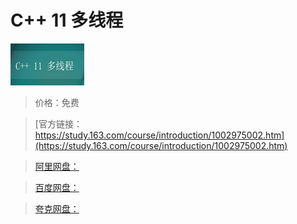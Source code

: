 # C++ 11 多线程

![img](../../../assets/study163/free/1997346434840403535.png)

> 价格：免费

> [官方链接：https://study.163.com/course/introduction/1002975002.htm](https://study.163.com/course/introduction/1002975002.htm)

> [阿里网盘：]()

> [百度网盘：]()

> [夸克网盘：]()
